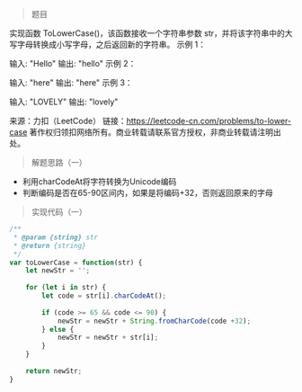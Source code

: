 > 题目

实现函数 ToLowerCase()，该函数接收一个字符串参数 str，并将该字符串中的大写字母转换成小写字母，之后返回新的字符串。
示例 1：

输入: "Hello"
输出: "hello"
示例 2：

输入: "here"
输出: "here"
示例 3：

输入: "LOVELY"
输出: "lovely"

来源：力扣（LeetCode）
链接：https://leetcode-cn.com/problems/to-lower-case
著作权归领扣网络所有。商业转载请联系官方授权，非商业转载请注明出处。

> 解题思路（一）

* 利用charCodeAt将字符转换为Unicode编码
* 判断编码是否在65-90区间内，如果是将编码+32，否则返回原来的字母

> 实现代码（一）

```javascript
/**
 * @param {string} str
 * @return {string}
 */
var toLowerCase = function(str) {
    let newStr = '';
    
    for (let i in str) {
        let code = str[i].charCodeAt();
        
        if (code >= 65 && code <= 90) {
            newStr = newStr + String.fromCharCode(code +32);
        } else {
            newStr = newStr + str[i];
        }
    }
    
    return newStr;
}
```